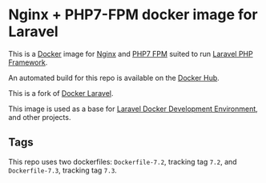 # Nginx + PHP7-FPM docker image for Laravel

This is a [Docker](http://www.docker.com) image for [Nginx](http://nginx.org/) and [PHP7 FPM](http://php-fpm.org/) suited to run [Laravel PHP Framework](http://laravel.com/).

An automated build for this repo is available on the [Docker Hub](https://registry.hub.docker.com/u/benyanke/nginx-php7-fpm/).

This is a fork of [Docker Laravel](https://github.com/vcarreira/docker-nginx-php7-fpm).

This image is used as a base for [Laravel Docker Development Environment](https://github.com/benyanke/laravel-dev-env), and other projects.


## Tags

This repo uses two dockerfiles: `Dockerfile-7.2`, tracking tag `7.2`, and `Dockerfile-7.3`, tracking tag `7.3`. 
